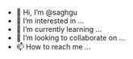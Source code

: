 - 👋 Hi, I’m @saghgu
- 👀 I’m interested in ...
- 🌱 I’m currently learning ...
- 💞️ I’m looking to collaborate on ...
- 📫 How to reach me ...

<!---
saghgu/saghgu is a ✨ special ✨ repository because its `README.md` (this file) appears on your GitHub profile.
You can click the Preview link to take a look at your changes.
--->

